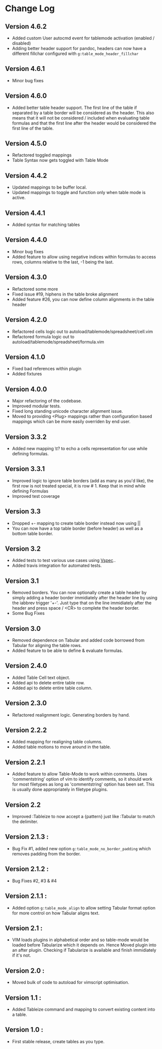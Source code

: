 # Change Log

## Version 4.6.2
* Added custom User autocmd event for tablemode activation (enabled /
  disabled)
* Adding better header support for pandoc, headers can now have a different
  fillchar configured with `g:table_mode_header_fillchar`

## Version 4.6.1
* Minor bug fixes

## Version 4.6.0
* Added better table header support. The first line of the table if separated
  by a table border will be considered as the header. This also means that it
  will not be considered / included when evaluating table formulas and that
  the first line after the header would be considered the first line of the
  table.

## Version 4.5.0
* Refactored toggled mappings
* Table Syntax now gets toggled with Table Mode

## Version 4.4.2
* Updated mappings to be buffer local.
* Updated mappings to toggle and function only when table mode is active.

## Version 4.4.1
* Added syntax for matching tables

## Version 4.4.0
* Minor bug fixes
* Added feature to allow using negative indices within formulas to access rows,
  columns relative to the last, -1 being the last.

## Version 4.3.0
* Refactored some more
* Fixed issue #19, hiphens in the table broke alignment
* Added feature #26, you can now define column alignments in the table header

## Version 4.2.0
* Refactored cells logic out to autoload/tablemode/spreadsheet/cell.vim
* Refactored formula logic out to autoload/tablemode/spreadsheet/formula.vim

## Version 4.1.0
* Fixed bad references within plugin
* Added fixtures

## Version 4.0.0
* Major refactoring of the codebase.
* Improved modular tests.
* Fixed long standing unicode character alignment issue.
* Moved to providing \<Plug\> mappings rather than configuration based mappings
  which can be more easily overriden by end user.

## Version 3.3.2
* Added new mapping \t? to echo a cells representation for use while defining
  formulas.

## Version 3.3.1
* Improved logic to ignore table borders (add as many as you'd like), the
  first row is not treated special, it is row # 1. Keep that in mind while
  defining Formulas
* Improved test coverage

## Version 3.3
* Dropped +- mapping to create table border instead now using ||
* You can now have a top table border (before header) as well as a bottom
  table border.

## Version 3.2
* Added tests to test various use cases using <a
  href='https://github.com/kana/vim-vspec'>Vspec</a>..
* Added travis integration for automated tests.

## Version 3.1
* Removed borders. You can now optionally create a table header by simply
  adding a header border immidiately after the header line by using the
  iabbrev trigger '+-'. Just type that on the line immidiately after the
  header and press space / \<CR\> to complete the header border.
* Some Bug Fixes

## Version 3.0
* Removed dependence on Tabular and added code borrowed from Tabular for
  aligning the table rows.
* Added feature to be able to define & evaluate formulas.

## Version 2.4.0
* Added Table Cell text object.
* Added api to delete entire table row.
* Added api to delete entire table column.

## Version 2.3.0
* Refactored realignment logic. Generating borders by hand.

## Version 2.2.2
* Added mapping for realigning table columns.
* Added table motions to move around in the table.

## Version 2.2.1
* Added feature to allow Table-Mode to work within comments. Uses
  'commentstring' option of vim to identify comments, so it should work for
  most filetypes as long as 'commentstring' option has been set. This is
  usually done appropriately in filetype plugins.

## Version 2.2
* Improved :Tableize to now accept a {pattern} just like :Tabular to match the
  delimiter.

## Version 2.1.3 :
* Bug Fix #1, added new option `g:table_mode_no_border_padding` which removes
  padding from the border.

## Version 2.1.2 :
* Bug Fixes #2, #3 & #4

## Version 2.1.1 :
* Added option `g:table_mode_align` to allow setting Tabular format option for
  more control on how Tabular aligns text.

## Version 2.1 :
* VIM loads plugins in alphabetical order and so table-mode would be loaded
  before Tabularize which it depends on. Hence Moved plugin into an after
  plugin. Checking if Tabularize is available and finish immidiately if it's
  not.

## Version 2.0 :
* Moved bulk of code to autoload for vimscript optimisation.

## Version 1.1 :
* Added Tableize command and mapping to convert existing content into a table.

## Version 1.0 :
* First stable release, create tables as you type.

<!--
  vim: ft=markdown
-->

